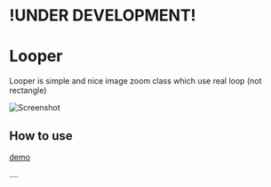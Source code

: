 !UNDER DEVELOPMENT!
===================


Looper
======
Looper is simple and nice image zoom class which use real loop (not rectangle)

![Screenshot](http://mifjs.net/assets/images/...........jpg)

How to use
----------

[demo](http://mifjs.net/misc/looper/)

....